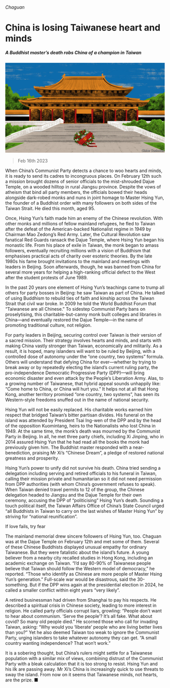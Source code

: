 ###### Chaguan

# China is losing Taiwanese heart and minds 

##### A Buddhist master’s death robs China of a champion in Taiwan 

![image](images/20230218_CND000.jpg) 

> Feb 16th 2023 

When China’s Communist Party detects a chance to woo hearts and minds, it is ready to send its cadres to incongruous places. On February 12th such a mission brought dozens of senior officials to the mist-shrouded Dajue Temple, on a wooded hilltop in rural Jiangsu province. Despite the vows of atheism that bind all party members, the officials bowed their heads alongside dark-robed monks and nuns in joint homage to Master Hsing Yun, the founder of a Buddhist order with many followers on both sides of the Taiwan Strait. He died this month, aged 95.

Once, Hsing Yun’s faith made him an enemy of the Chinese revolution. With other monks and millions of fellow mainland refugees, he fled to Taiwan after the defeat of the American-backed Nationalist regime in 1949 by Chairman Mao Zedong’s Red Army. Later, the Cultural Revolution saw fanatical Red Guards ransack the Dajue Temple, where Hsing Yun began his monastic life. From his place of exile in Taiwan, the monk began to amass followers, eventually recruiting millions with a vision of Buddhism that emphasises practical acts of charity over esoteric theories. By the late 1980s his fame brought invitations to the mainland and meetings with leaders in Beijing. Soon afterwards, though, he was banned from China for several more years for helping a high-ranking official defect to the West after the student protests of June 1989.

In the past 20 years one element of Hsing Yun’s teachings came to trump all others for party bosses in Beijing: he saw Taiwan as part of China. He talked of using Buddhism to rebuild ties of faith and kinship across the Taiwan Strait that civil war broke. In 2009 he told the World Buddhist Forum that “Taiwanese are all Chinese.” To sidestep Communist Party bans on proselytising, this charitable-but-canny monk built colleges and libraries in China—and eventually restored the Dajue Temple—in the name of promoting traditional culture, not religion.

For party leaders in Beijing, securing control over Taiwan is their version of a sacred mission. Their strategy involves hearts and minds, and starts with making China vastly stronger than Taiwan, economically and militarily. As a result, it is hoped, many islanders will want to be ruled by Beijing, with a controlled dose of autonomy under the “one country, two systems” formula. Others will understand that defying China for ever—whether by trying to break away or by repeatedly electing the island’s current ruling party, the pro-independence Democratic Progressive Party (DPP)—will bring economic disaster and even attack by the People’s Liberation Army. Alas, to a growing number of Taiwanese, that hybrid appeal sounds unhappily like: “Come home to China, or China will hurt you.” It helps not at all that Hong Kong, another territory promised “one country, two systems”, has seen its Western-style freedoms snuffed out in the name of national security.

Hsing Yun will not be easily replaced. His charitable works earned him respect that bridged Taiwan’s bitter partisan divides. His funeral on the island was attended by President Tsai Ing-wen of the DPP and by the head of the opposition Kuomintang, heirs to the Nationalists who lost China in 1949. At the same time, the monk’s death was mourned by the Communist Party in Beijing. In all, he met three party chiefs, including Xi Jinping, who in 2014 assured Hsing Yun that he had read all the books the monk had previously given him. The Buddhist master responded with a near-benediction, praising Mr Xi’s “Chinese Dream”, a pledge of restored national greatness and prosperity.

Hsing Yun’s power to unify did not survive his death. China tried sending a delegation including serving and retired officials to his funeral in Taiwan, calling their mission private and humanitarian so it did not need permission from DPP authorities (with whom China’s government refuses to speak). When Taiwan denied travel permits to 12 of the group, the Chinese delegation headed to Jiangsu and the Dajue Temple for their own ceremony, accusing the DPP of “politicising” Hsing Yun’s death. Sounding a touch political itself, the Taiwan Affairs Office of China’s State Council urged “all Buddhists in Taiwan to carry on the last wishes of Master Hsing Yun” by striving for “national reunification”.

If love fails, try fear

The mainland memorial drew sincere followers of Hsing Yun, too. Chaguan was at the Dajue Temple on February 12th and met some of them. Several of these Chinese Buddhists displayed unusual empathy for ordinary Taiwanese. But they were fatalistic about the island’s future. A young believer from a nearby city recalled studies in Hong Kong, including an academic exchange on Taiwan. “I’d say 80-90% of Taiwanese people believe that Taiwan should follow the Western model of democracy,” he reported. “Those who identify as Chinese are more people of Master Hsing Yun’s generation.” Full-scale war would be disastrous, said the 30-something. But if the DPP wins again at the presidential election in 2024, he called a smaller conflict within eight years “very likely”.

A retired businessman had driven from Shanghai to pay his respects. He described a spiritual crisis in Chinese society, leading to more interest in religion. He called party officials corrupt liars, growling: “People don’t want to hear about communism. ‘Serve the people’? It’s all fake. What about covid? So many old people died.” He scorned those who call for invading Taiwan, asking: “Why would you ‘liberate’ people who are living better lives than you?” Yet he also deemed Taiwan too weak to ignore the Communist Party, urging islanders to take whatever autonomy they can get. “A small country wanting independence? That won’t work.”

It is a sobering thought, but China’s rulers might settle for a Taiwanese population with a similar mix of views, combining distrust of the Communist Party with a bleak calculation that it is too strong to resist. Hsing Yun and his ilk are passing away. Mr Xi’s China is increasingly quick to use threats to sway the island. From now on it seems that Taiwanese minds, not hearts, are the prize. ■






